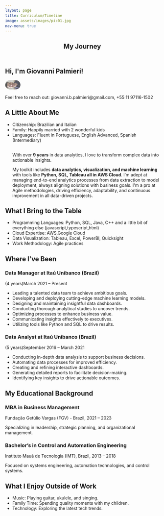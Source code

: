 ```yaml
---
layout: page
title: Curriculum/Timeline
image: assets/images/pic01.jpg
nav-menu: true
---
```

<!-- Main --> <div id="main" class="alt">

<!-- One --> <section id="one"> <div class="inner"> <header class="major"> <h1>My Journey</h1> </header>

<!-- Content --> <h2 id="content">Hi, I'm Giovanni Palmieri!</h2>
<img src="assets/images/me.png" style="opacity:0.7;width:10%;border-radius:30px" alt="Myself">

<p>Feel free to reach out: giovanni.b.palmieri@gmail.com, +55 11 97116-1502</p>

<h2 id="personal-information">A Little About Me</h2> <ul> <li>Citizenship: Brazilian and Italian</li> <li>Family: Happily married with 2 wonderful kids</li> <li>Languages: Fluent in Portuguese, English Advanced, Spanish (Intermediary)</li> 
<br>
<p>With over <b>9 years</b> in data analytics, I love to transform complex data into actionable insights. </p>
<p>
My toolkit includes <b>data analytics, visualization, and machine learning</b> with tools like <b>Python, SQL, Tableau all in AWS Cloud</b>. I’m adept at managing end-to-end analytics processes from data extraction to model deployment, always aligning solutions with business goals. I'm a pro at Agile methodologies, driving efficiency, adaptability, and continuous improvement in all data-driven projects.</p>
</ul>

<h2 id="skills">What I Bring to the Table</h2> <ul> <li>Programming Languages: Python, SQL, Java, C++ and a little bit of everything else (javascript,typescript,html)</li> <li>Cloud Expertise: AWS,Google Cloud</li> <li>Data Visualization: Tableau, Excel, PowerBI, Quicksight</li> <li>Work Methodology: Agile practices</li> </ul>



<h2 id="experience">Where I've Been</h2> <h3>Data Manager at Itaú Unibanco (Brazil)</h3> <p>(4 years)March 2021 – Present</p> <ul> <li>Leading a talented data team to achieve ambitious goals.</li> <li>Developing and deploying cutting-edge machine learning models.</li> <li>Designing and maintaining insightful data dashboards.</li> <li>Conducting thorough analytical studies to uncover trends.</li> <li>Optimizing processes to enhance business value.</li> <li>Communicating insights effectively to executives.</li> <li>Utilizing tools like Python and SQL to drive results.</li> </ul>

<h3>Data Analyst at Itaú Unibanco (Brazil)</h3> <p>(5 years)September 2016 – March 2021</p> <ul> <li>Conducting in-depth data analysis to support business decisions.</li> <li>Automating data processes for improved efficiency.</li> <li>Creating and refining interactive dashboards.</li> <li>Generating detailed reports to facilitate decision-making.</li> <li>Identifying key insights to drive actionable outcomes.</li> </ul>

<h2 id="education">My Educational Background</h2> <h3>MBA in Business Management</h3> <p>Fundação Getúlio Vargas (FGV) - Brazil, 2021 – 2023</p> <p>Specializing in leadership, strategic planning, and organizational management.</p>

<h3>Bachelor’s in Control and Automation Engineering</h3> <p>Instituto Mauá de Tecnologia (IMT), Brazil, 2013 – 2018</p> <p>Focused on systems engineering, automation technologies, and control systems.</p>

<h2 id="hobbies">What I Enjoy Outside of Work</h2> <ul> <li>Music: Playing guitar, ukulele, and singing.</li> <li>Family Time: Spending quality moments with my children.</li> <li>Technology: Exploring the latest tech trends.</li> </ul>

</div> </section>

</div>